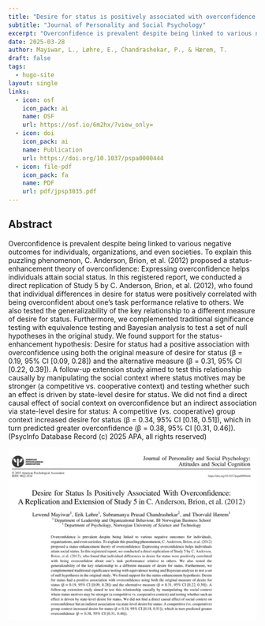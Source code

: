 ```yaml
---
title: "Desire for status is positively associated with overconfidence: A replication and extension of study 5 in C. Anderson, Brion, et al. (2012)"
subtitle: "Journal of Personality and Social Psychology"
excerpt: "Overconfidence is prevalent despite being linked to various negative outcomes for individuals, organizations, and even societies. To explain this puzzling phenomenon, C. Anderson, Brion, et al. (2012) proposed a status-enhancement theory of overconfidence: Expressing overconfidence helps individuals attain social status. In this registered report, we conducted a direct replication of Study 5 by C. Anderson, Brion, et al. (2012), who found that individual differences in desire for status were positively correlated with being overconfident about one’s task performance relative to others. We also tested the generalizability of the key relationship to a different measure of desire for status. Furthermore, we complemented traditional significance testing with equivalence testing and Bayesian analysis to test a set of null hypotheses in the original study. We found support for the status-enhancement hypothesis: Desire for status had a positive association with overconfidence using both the original measure of desire for status (β = 0.19, 95% CI [0.09, 0.28]) and the alternative measure (β = 0.31, 95% CI [0.22, 0.39]). A follow-up extension study aimed to test this relationship causally by manipulating the social context where status motives may be stronger (a competitive vs. cooperative context) and testing whether such an effect is driven by state-level desire for status. We did not find a direct causal effect of social context on overconfidence but an indirect association via state-level desire for status: A competitive (vs. cooperative) group context increased desire for status (β = 0.34, 95% CI [0.18, 0.51]), which in turn predicted greater overconfidence (β = 0.38, 95% CI [0.31, 0.46])."
date: 2025-03-28
author: Mayiwar, L., Løhre, E., Chandrashekar, P., & Hærem, T.
draft: false
tags:
  - hugo-site
layout: single
links:
  - icon: osf
    icon_pack: ai
    name: OSF
    url: https://osf.io/6m2hx/?view_only=
  - icon: doi
    icon_pack: ai
    name: Publication
    url: https://doi.org/10.1037/pspa0000444
  - icon: file-pdf
    icon_pack: fa
    name: PDF
    url: pdf/jpsp3035.pdf
---
```


## Abstract

Overconfidence is prevalent despite being linked to various negative outcomes for individuals, organizations, and even societies. To explain this puzzling phenomenon, C. Anderson, Brion, et al. (2012) proposed a status-enhancement theory of overconfidence: Expressing overconfidence helps individuals attain social status. In this registered report, we conducted a direct replication of Study 5 by C. Anderson, Brion, et al. (2012), who found that individual differences in desire for status were positively correlated with being overconfident about one’s task performance relative to others. We also tested the generalizability of the key relationship to a different measure of desire for status. Furthermore, we complemented traditional significance testing with equivalence testing and Bayesian analysis to test a set of null hypotheses in the original study. We found support for the status-enhancement hypothesis: Desire for status had a positive association with overconfidence using both the original measure of desire for status (β = 0.19, 95% CI [0.09, 0.28]) and the alternative measure (β = 0.31, 95% CI [0.22, 0.39]). A follow-up extension study aimed to test this relationship causally by manipulating the social context where status motives may be stronger (a competitive vs. cooperative context) and testing whether such an effect is driven by state-level desire for status. We did not find a direct causal effect of social context on overconfidence but an indirect association via state-level desire for status: A competitive (vs. cooperative) group context increased desire for status (β = 0.34, 95% CI [0.18, 0.51]), which in turn predicted greater overconfidence (β = 0.38, 95% CI [0.31, 0.46]). (PsycInfo Database Record (c) 2025 APA, all rights reserved)

![](jpsp2025.jpeg)
